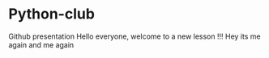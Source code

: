 # Python-club
Github presentation 
Hello everyone, welcome to a new lesson !!!
Hey its me again 
and me again 
